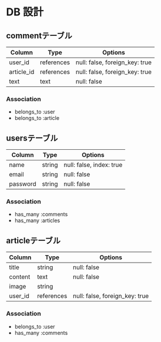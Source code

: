 # DB 設計
## commentテーブル
|Column|Type|Options|
|------|----|-------|
|user_id|references|null: false, foreign_key: true|
|article_id|references|null: false, foreign_key: true|
|text|text|null: false|

### Association
- belongs_to :user
- belongs_to :article

## usersテーブル
|Column|Type|Options|
|------|----|-------|
|name|string|null: false, index: true|
|email|string|null: false|
|password|string|null: false|

### Association
- has_many :comments
- has_many :articles

## articleテーブル
|Column|Type|Options|
|------|----|-------|
|title|string|null: false|
|content|text|null: false|
|image|string||
|user_id|references|null: false, foreign_key: true|

### Association
- belongs_to :user
- has_many :comments
